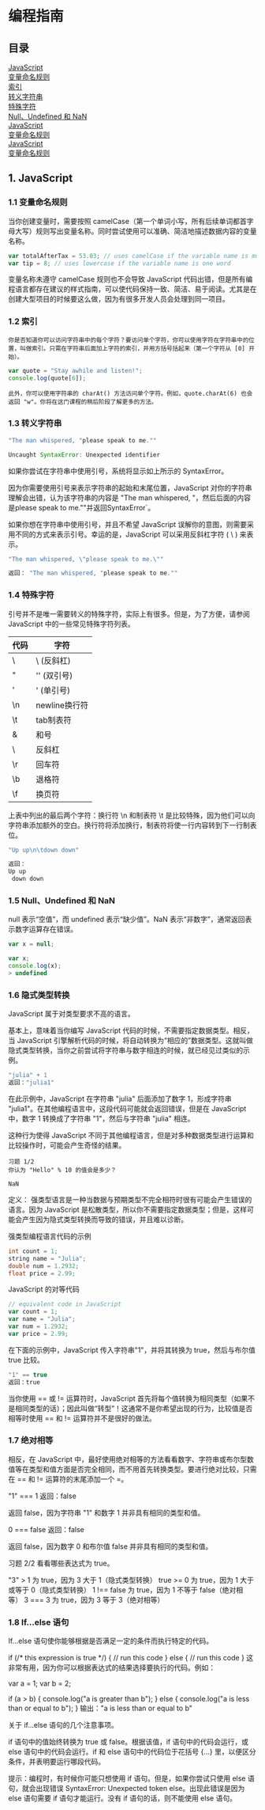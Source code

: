 # 编程指南

## 目录

 [JavaScript](#JavaScript)</br>
 [变量命名规则](#variable_name_rule) </br>
 [索引](#index) </br>
 [转义字符串](#Escape_string) </br>
 [特殊字符](#special_string)</br>
 [ Null、Undefined 和 NaN](#null) </br>
 [JavaScript](#JavaScript)</br>
 [变量命名规则](#variable_name_rule) </br>
 [JavaScript](#JavaScript)</br>
 [变量命名规则](#variable_name_rule) </br>
## 1\. JavaScript <a id="JavaScript"></a>

### 1.1 变量命名规则 <a id="variable_name_rule"></a>

当你创建变量时，需要按照 camelCase（第一个单词小写，所有后续单词都首字母大写）规则写出变量名称。同时尝试使用可以准确、简洁地描述数据内容的变量名称。

```javascript
var totalAfterTax = 53.03; // uses camelCase if the variable name is multiple words
var tip = 8; // uses lowercase if the variable name is one word
```

变量名称未遵守 camelCase 规则也不会导致 JavaScript 代码出错，但是所有编程语言都存在建议的样式指南，可以使代码保持一致、简洁、易于阅读。尤其是在创建大型项目的时候要这么做，因为有很多开发人员会处理到同一项目。

### 1.2 索引 <a id="index"></a>

```
你是否知道你可以访问字符串中的每个字符？要访问单个字符，你可以使用字符在字符串中的位置，叫做索引。只需在字符串后面加上字符的索引，并用方括号括起来（第一个字符从 [0] 开始）。
```

```javascript
var quote = "Stay awhile and listen!";
console.log(quote[6]);
```

```
此外，你可以使用字符串的 charAt() 方法访问单个字符。例如，quote.charAt(6) 也会返回 "w"。你将在这门课程的稍后阶段了解更多的方法。
```

### 1.3 转义字符串 <a id="Escape_string"></a>

```javascript
"The man whispered, "please speak to me.""

Uncaught SyntaxError: Unexpected identifier
```

如果你尝试在字符串中使用引号，系统将显示如上所示的 SyntaxError。

因为你需要使用引号来表示字符串的起始和末尾位置，JavaScript 对你的字符串理解会出错，认为该字符串的内容是 "The man whispered, "，然后后面的内容是please speak to me.""并返回SyntaxError`。

如果你想在字符串中使用引号，并且不希望 JavaScript 误解你的意图，则需要采用不同的方式来表示引号。幸运的是，JavaScript 可以采用反斜杠字符 ( \ ) 来表示。

```javascript
"The man whispered, \"please speak to me.\""

返回： "The man whispered, "please speak to me.""
```

### 1.4 特殊字符 <a id="special_string"></a>

引号并不是唯一需要转义的特殊字符，实际上有很多。但是，为了方便，请参阅 JavaScript 中的一些常见特殊字符列表。

代码 | 字符
-- | --------
\  | \ (反斜杠)
\" | '' (双引号)
\' | ' (单引号)
\n | newline换行符
\t | tab制表符
\&	|和号
\\	|反斜杠
\r	|回车符
\b	|退格符
\f	|换页符
上表中列出的最后两个字符：换行符 \n 和制表符 \t 是比较特殊，因为他们可以向字符串添加额外的空白。换行符将添加换行，制表符将使一行内容转到下一行制表位。

```js
"Up up\n\tdown down"

返回：
Up up
 down down
```

### 1.5 Null、Undefined 和 NaN <a id="null"></a>
null 表示“空值”，而 undefined 表示“缺少值”。NaN 表示“非数字”，通常返回表示数字运算存在错误。

```js
var x = null;

var x;
console.log(x);
> undefined
```

### 1.6 隐式类型转换
JavaScript 属于对类型要求不高的语言。

基本上，意味着当你编写 JavaScript 代码的时候，不需要指定数据类型。相反，当 JavaScript 引擎解析代码的时候，将自动转换为“相应的”数据类型。这就叫做隐式类型转换，当你之前尝试将字符串与数字相连的时候，就已经见过类似的示例。
```js
"julia" + 1
返回："julia1"
```
在此示例中，JavaScript 在字符串 "julia" 后面添加了数字 1，形成字符串 "julia1"。在其他编程语言中，这段代码可能就会返回错误，但是在 JavaScript 中，数字 1 转换成了字符串 "1"，然后与字符串 "julia" 相连。

这种行为使得 JavaScript 不同于其他编程语言，但是对多种数据类型进行运算和比较操作时，可能会产生奇怪的结果。
```
习题 1/2
你认为 "Hello" % 10 的值会是多少？

NaN
```

定义： 强类型语言是一种当数据与预期类型不完全相符时很有可能会产生错误的语言。因为 JavaScript 是松散类型，所以你不需要指定数据类型；但是，这样可能会产生因为隐式类型转换而导致的错误，并且难以诊断。

强类型编程语言代码的示例
```c++
int count = 1;
string name = "Julia";
double num = 1.2932;
float price = 2.99;
```
JavaScript 的对等代码
```js
// equivalent code in JavaScript
var count = 1;
var name = "Julia";
var num = 1.2932;
var price = 2.99;
```
在下面的示例中，JavaScript 传入字符串"1"，并将其转换为 true，然后与布尔值 true 比较。
```js
"1" == true
返回：true
```
当你使用 == 或 != 运算符时，JavaScript 首先将每个值转换为相同类型（如果不是相同类型的话）；因此叫做“转型”！这通常不是你希望出现的行为，比较值是否相等时使用 == 和 != 运算符并不是很好的做法。

### 1.7 绝对相等
相反，在 JavaScript 中，最好使用绝对相等的方法看看数字、字符串或布尔型数值等在类型和值方面是否完全相同，而不用首先转换类型。要进行绝对比较，只需在 == 和 != 运算符的末尾添加一个 =。

"1" === 1
返回：false

返回 false，因为字符串 "1" 和数字 1 并非具有相同的类型和值。

0 === false
返回：false

返回 false，因为数字 0 和布尔值 false 并非具有相同的类型和值。

习题 2/2
看看哪些表达式为 true。

"3" > 1 为 true，因为 3 大于 1（隐式类型转换）
true >= 0 为 true，因为 1 大于或等于 0（隐式类型转换）
1 !== false 为 true，因为 1 不等于 false（绝对相等）
3 === 3 为 true，因为 3 等于 3（绝对相等）

### 1.8 If...else 语句
If...else 语句使你能够根据是否满足一定的条件而执行特定的代码。

if (/* this expression is true */) {
  // run this code
} else {
  // run this code
}
这非常有用，因为你可以根据表达式的结果选择要执行的代码。例如：

var a = 1;
var b = 2;

if (a > b) {
  console.log("a is greater than b");
} else {
  console.log("a is less than or equal to b");
}
输出："a is less than or equal to b"

关于 if...else 语句的几个注意事项。

if 语句中的值始终转换为 true 或 false。根据该值，if 语句中的代码会运行，或 else 语句中的代码会运行。if 和 else 语句中的代码位于花括号 {...} 里，以便区分条件，并表明要运行哪段代码。

提示：编程时，有时候你可能只想使用 if 语句。但是，如果你尝试只使用 else 语句，就会出现错误 SyntaxError: Unexpected token else。出现此错误是因为 else 语句需要 if 语句才能运行。没有 if 语句的话，则不能使用 else 语句。

